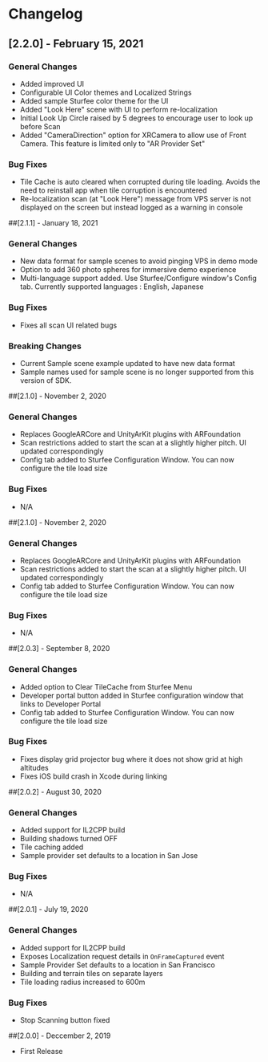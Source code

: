 # Changelog

## [2.2.0] - February 15, 2021
### General Changes
- Added improved UI
- Configurable UI Color themes and Localized Strings
- Added sample Sturfee color theme for the UI 
- Added "Look Here" scene with UI to perform re-localization
- Initial Look Up Circle raised by 5 degrees to encourage user to look up  before Scan
- Added "CameraDirection" option for XRCamera to allow use of Front Camera. This feature is limited only to "AR Provider Set"

### Bug Fixes
- Tile Cache is auto cleared when corrupted during tile loading. Avoids the need to reinstall app when tile corruption is encountered
- Re-localization scan (at "Look Here") message from VPS server is not displayed on the screen but instead logged as a warning in console


##[2.1.1] - January 18, 2021
### General Changes
- New data format for sample scenes to avoid pinging VPS in demo mode
- Option to add 360 photo spheres for immersive demo experience              
- Multi-language support added. Use Sturfee/Configure window's Config tab. Currently supported languages : English, Japanese

### Bug Fixes
- Fixes all scan UI related bugs

### Breaking Changes
- Current Sample scene example updated to have new data format
- Sample names used for sample scene is no longer supported from this version of SDK.



##[2.1.0] - November 2, 2020
### General Changes
- Replaces GoogleARCore and UnityArKit plugins with ARFoundation
- Scan restrictions added to start the scan at a slightly higher pitch. UI updated correspondingly   
- Config tab added to Sturfee Configuration Window. You can now configure the tile load size

### Bug Fixes
- N/A



##[2.1.0] - November 2, 2020
### General Changes
- Replaces GoogleARCore and UnityArKit plugins with ARFoundation
- Scan restrictions added to start the scan at a slightly higher pitch. UI updated correspondingly   
- Config tab added to Sturfee Configuration Window. You can now configure the tile load size

### Bug Fixes
- N/A


##[2.0.3] - September 8, 2020
### General Changes
- Added option to Clear TileCache from Sturfee Menu
- Developer portal button added in Sturfee configuration window that links to Developer Portal
- Config tab added to Sturfee Configuration Window. You can now configure the tile load size

### Bug Fixes
- Fixes display grid projector bug where it does not show grid at high altitudes
- Fixes iOS build crash in Xcode during linking


##[2.0.2] - August 30, 2020
### General Changes
- Added support for IL2CPP build
- Building shadows turned OFF
- Tile caching added 
- Sample provider set defaults to a location in San Jose

### Bug Fixes
- N/A



##[2.0.1] - July 19, 2020
### General Changes
- Added support for IL2CPP build
- Exposes Localization request details in `OnFrameCaptured` event           
- Sample Provider Set defaults to a location in San Francisco
- Building and terrain tiles on separate layers
- Tile loading radius increased to 600m

### Bug Fixes
- Stop Scanning button fixed



##[2.0.0] - Deccember 2, 2019
- First Release
